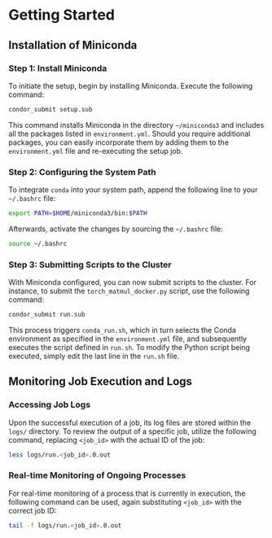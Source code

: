 # Getting Started

## Installation of Miniconda

### Step 1: Install Miniconda
To initiate the setup, begin by installing Miniconda. Execute the following command:

```bash
condor_submit setup.sub
```

This command installs Miniconda in the directory `~/miniconda3` and includes all the packages listed in `environment.yml`. Should you require additional packages, you can easily incorporate them by adding them to the `environment.yml` file and re-executing the setup job.

### Step 2: Configuring the System Path
To integrate `conda` into your system path, append the following line to your `~/.bashrc` file:

```bash
export PATH=$HOME/miniconda3/bin:$PATH
```

Afterwards, activate the changes by sourcing the `~/.bashrc` file:

```bash
source ~/.bashrc
```

### Step 3: Submitting Scripts to the Cluster
With Miniconda configured, you can now submit scripts to the cluster. For instance, to submit the `torch_matmul_docker.py` script, use the following command:

```bash
condor_submit run.sub
```

This process triggers `conda_run.sh`, which in turn selects the Conda environment as specified in the `environment.yml` file, and subsequently executes the script defined in `run.sh`. To modify the Python script being executed, simply edit the last line in the `run.sh` file.

## Monitoring Job Execution and Logs

### Accessing Job Logs
Upon the successful execution of a job, its log files are stored within the `logs/` directory. To review the output of a specific job, utilize the following command, replacing `<job_id>` with the actual ID of the job:

```bash
less logs/run.<job_id>.0.out
```

### Real-time Monitoring of Ongoing Processes
For real-time monitoring of a process that is currently in execution, the following command can be used, again substituting `<job_id>` with the correct job ID:

```bash
tail -f logs/run.<job_id>.0.out
```
